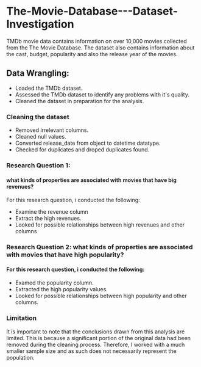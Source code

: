 # The-Movie-Database---Dataset-Investigation
TMDb movie data contains information on over 10,000 movies collected from the The Movie Database. The dataset also contains information about the cast, budget, popularity and also the release year of the movies.

## Data Wrangling:
* Loaded the TMDb dataset.
* Assessed the TMDb dataset to identify any problems with it's quality.
* Cleaned the dataset in preparation for the analysis.

### Cleaning the dataset
* Removed irrelevant columns.
* Cleaned null values.
* Converted release_date from object to datetime datatype.
* Checked for duplicates and droped duplicates found.

### Research Question 1:
#### what kinds of properties are associated with movies that have big revenues?

For this research question, i conducted the following:
* Examine the revenue column
* Extract the high revenues.
* Looked for possible relationships between high revenues and other columns


### Research Question 2: what kinds of properties are associated with movies that have high popularity?
#### For this research question, i conducted the following:
* Examed the popularity column.
* Extracted the high popularity values.
* Looked for possible relationships between high popularity and other columns.


### Limitation
It is important to note that the conclusions drawn from this analysis are limited. This is because a significant portion of the original data had been removed during the cleaning process. Therefore, I worked with a much smaller sample size and as such does not necessarily represent the population.
